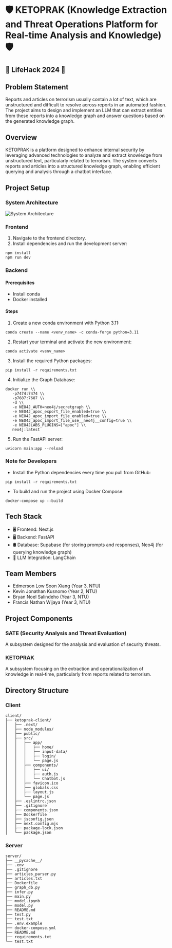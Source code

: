 # 🛡️ KETOPRAK (Knowledge Extraction and Threat Operations Platform for Real-time Analysis and Knowledge) 🛡️

## 🚀 LifeHack 2024 🚀

## Problem Statement

Reports and articles on terrorism usually contain a lot of text, which are unstructured and difficult to resolve across reports in an automated fashion. The project aims to design and implement an LLM that can extract entities from these reports into a knowledge graph and answer questions based on the generated knowledge graph.

## Overview

KETOPRAK is a platform designed to enhance internal security by leveraging advanced technologies to analyze and extract knowledge from unstructured text, particularly related to terrorism. The system converts reports and articles into a structured knowledge graph, enabling efficient querying and analysis through a chatbot interface.

## Project Setup

### System Architecture

![System Architecture](https://raw.githubusercontent.com/MC-PENTU/ketoprak/d17ff4d400cbe5aa7e6a791469958c108da2825e/telegram-cloud-photo-size-5-6251500787284950665-x.jpg)
### Frontend

1. Navigate to the frontend directory.
2. Install dependencies and run the development server:
```
npm install
npm run dev
```

### Backend

#### Prerequisites

- Install conda
- Docker installed

#### Steps

1. Create a new conda environment with Python 3.11:
```
conda create --name <venv_name> -c conda-forge python=3.11
```
2. Restart your terminal and activate the new environment:
```
conda activate <venv_name>
```
3. Install the required Python packages:
```
pip install -r requirements.txt
```
4. Initialize the Graph Database:
```
docker run \\
   -p7474:7474 \\
   -p7687:7687 \\
   -d \\
   -e NEO4J_AUTH=neo4j/secretgraph \\
   -e NEO4J_apoc_export_file_enabled=true \\
   -e NEO4J_apoc_import_file_enabled=true \\
   -e NEO4J_apoc_import_file_use__neo4j__config=true \\
   -e NEO4JLABS_PLUGINS=["apoc"] \\
   neo4j:latest
```
5. Run the FastAPI server:
```
uvicorn main:app --reload
```
### Note for Developers

- Install the Python dependencies every time you pull from GitHub:
```
pip install -r requirements.txt
```
- To build and run the project using Docker Compose:
```
docker-compose up --build
```
## Tech Stack

- 🖥️ Frontend: Next.js
- 🖥️ Backend: FastAPI
- 🛢️ Database: Supabase (for storing prompts and responses), Neo4j (for querying knowledge graph)
- 🧠 LLM Integration: LangChain

## Team Members

- Edmerson Low Soon Xiang (Year 3, NTU)
- Kevin Jonathan Kusnomo (Year 2, NTU)
- Bryan Noel Salindeho (Year 3, NTU)
- Francis Nathan Wijaya (Year 3, NTU)

## Project Components

### SATE (Security Analysis and Threat Evaluation)

A subsystem designed for the analysis and evaluation of security threats.

### KETOPRAK

A subsystem focusing on the extraction and operationalization of knowledge in real-time, particularly from reports related to terrorism.

## Directory Structure

### Client
```
client/
├── ketoprak-client/
│   ├── .next/
│   ├── node_modules/
│   ├── public/
│   ├── src/
│   │   ├── app/
│   │   │   ├── home/
│   │   │   ├── input-data/
│   │   │   ├── login/
│   │   │   └── page.js
│   │   ├── components/
│   │   │   ├── ui/
│   │   │   ├── auth.js
│   │   │   └── Chatbot.js
│   │   ├── favicon.ico
│   │   ├── globals.css
│   │   ├── layout.js
│   │   └── page.js
│   ├── .eslintrc.json
│   ├── .gitignore
│   ├── components.json
│   ├── Dockerfile
│   ├── jsconfig.json
│   ├── next.config.mjs
│   ├── package-lock.json
│   └── package.json
```
### Server
```
server/
├── __pycache__/
├── .env
├── .gitignore
├── articles_parser.py
├── articles.txt
├── Dockerfile
├── graph_db.py
├── infer.py
├── main.py
├── model.ipynb
├── model.py
├── README.md
├── test.py
├── test.txt
├── .env.example
├── docker-compose.yml
├── README.md
├── requirements.txt
└── test.txt
```
